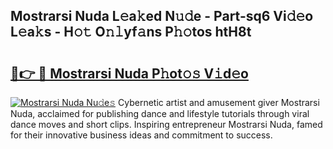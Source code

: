 ## Mostrarsi Nuda L𝚎a𝚔ed N𝚞𝚍e - Part-sq6 Vi𝚍𝚎o L𝚎a𝚔s - H𝚘𝚝 O𝚗𝚕yf𝚊ns P𝚑𝚘tos htH8t

# <h2><a href="http://kfehzt5.oniu.top/?m=Mostrarsi+Nuda">🔗👉 🔴 Mostrarsi Nuda P𝚑ot𝚘𝚜 V𝚒d𝚎o</a></h2>

[![Mostrarsi Nuda Nu𝚍e𝚜](https://i.imgur.com/0qMVB7G.gif)](http://kfehzt5.oniu.top/?m=Mostrarsi+Nuda)
Cybernetic artist and amusement giver Mostrarsi Nuda, acclaimed for publishing dance and lifestyle tutorials through viral dance moves and short clips. Inspiring entrepreneur Mostrarsi Nuda, famed for their innovative business ideas and commitment to success.  

